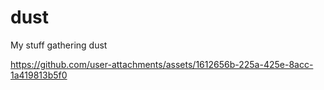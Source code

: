 # dust
My stuff gathering dust

https://github.com/user-attachments/assets/1612656b-225a-425e-8acc-1a419813b5f0

